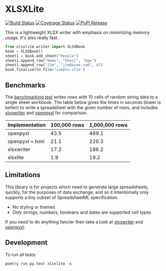 # XLSXLite

[![Build Status](https://github.com/nyaruka/xlsxlite/workflows/CI/badge.svg)](https://github.com/nyaruka/xlsxlite/actions?query=workflow%3ACI)
[![Coverage Status](https://codecov.io/gh/nyaruka/xlsxlite/branch/main/graph/badge.svg)](https://codecov.io/gh/nyaruka/xlsxlite)
[![PyPI Release](https://img.shields.io/pypi/v/xlsxlite.svg)](https://pypi.python.org/pypi/xlsxlite/)

This is a lightweight XLSX writer with emphasis on minimizing memory usage. It's also really fast.

```python
from xlsxlite.writer import XLSXBook
book = XLSXBook()
sheet1 = book.add_sheet("People")
sheet1.append_row("Name", "Email", "Age")
sheet1.append_row("Jim", "jim@acme.com", 45)
book.finalize(to_file="simple.xlsx")
```

## Benchmarks

The [benchmarking test](https://github.com/nyaruka/xlsxlite/blob/main/xlsxlite/test/test_perf.py) writes
rows with 10 cells of random string data to a single sheet workbook. The table below gives the times in seconds (lower is better)
to write a spreadsheet with the given number of rows, and includes [xlxswriter](https://xlsxwriter.readthedocs.io/) and
[openpyxl](https://openpyxl.readthedocs.io/) for comparison.

Implementation  | 100,000 rows | 1,000,000 rows
----------------|--------------|---------------
openpyxl        | 43.5         | 469.1
openpyxl + lxml | 21.1         | 226.3
xlsxwriter      | 17.2         | 186.2
xlsxlite        | 1.9          | 19.2

## Limitations

This library is for projects which need to generate large spreadsheets, quickly, for the purposes of data exchange, and
so it intentionally only supports a tiny subset of SpreadsheetML specification:

 * No styling or themes
 * Only strings, numbers, booleans and dates are supported cell types

If you need to do anything fancier then take a look at [xlxswriter](https://xlsxwriter.readthedocs.io/) and
[openpyxl](https://openpyxl.readthedocs.io/).

## Development

To run all tests:

```
poetry run py.test xlsxlite -s
```
